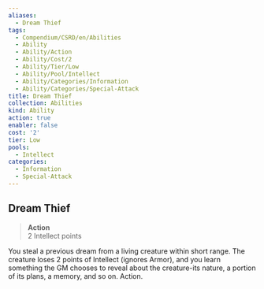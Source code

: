 ```yaml
---
aliases:
  - Dream Thief
tags:
  - Compendium/CSRD/en/Abilities
  - Ability
  - Ability/Action
  - Ability/Cost/2
  - Ability/Tier/Low
  - Ability/Pool/Intellect
  - Ability/Categories/Information
  - Ability/Categories/Special-Attack
title: Dream Thief
collection: Abilities
kind: Ability
action: true
enabler: false
cost: '2'
tier: Low
pools:
  - Intellect
categories:
  - Information
  - Special-Attack
---
```

## Dream Thief  
>**Action**  
>2 Intellect points
  
You steal a previous dream from a living creature within short range. The creature loses 2 points of Intellect (ignores Armor), and you learn something the GM chooses to reveal about the creature-its nature, a portion of its plans, a memory, and so on. Action.